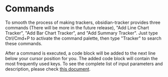 # Commands

To smooth the process of making trackers, obsidian-tracker provides three commands (There will be more in the future release), "Add Line Chart Tracker", "Add Bar Chart Tracker", and "Add Summary Tracker". Just type Ctrl/Cmd+P to activate the command palette, then type "Tracker" to search these commands.

After a command is executed, a code block will be added to the next line below your cursor position for you. The added code block will contain the most frequently used keys. To see the complete list of input parameters and description, please check [this document](https://github.com/pyrochlore/obsidian-tracker/blob/master/docs/InputParameters.md).
